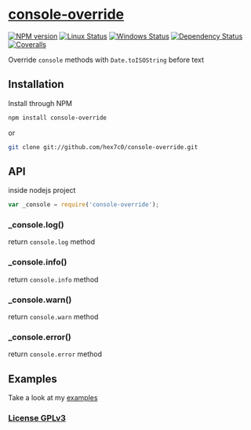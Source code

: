 # [console-override](https://github.com/hex7c0/console-override)

[![NPM version](https://img.shields.io/npm/v/console-override.svg)](https://www.npmjs.com/package/console-override)
[![Linux Status](https://img.shields.io/travis/hex7c0/console-override.svg?label=linux)](https://travis-ci.org/hex7c0/console-override)
[![Windows Status](https://img.shields.io/appveyor/ci/hex7c0/console-override.svg?label=windows)](https://ci.appveyor.com/project/hex7c0/console-override)
[![Dependency Status](https://img.shields.io/david/hex7c0/console-override.svg)](https://david-dm.org/hex7c0/console-override)
[![Coveralls](https://img.shields.io/coveralls/hex7c0/console-override.svg)](https://coveralls.io/r/hex7c0/console-override)

Override `console` methods with `Date.toISOString` before text

## Installation

Install through NPM

```bash
npm install console-override
```
or
```bash
git clone git://github.com/hex7c0/console-override.git
```

## API

inside nodejs project
```js
var _console = require('console-override');
```

### _console.log()

return `console.log` method

### _console.info()

return `console.info` method

### _console.warn()

return `console.warn` method

### _console.error()

return `console.error` method

## Examples

Take a look at my [examples](examples)

### [License GPLv3](LICENSE)
